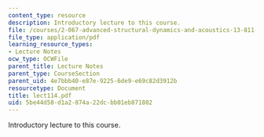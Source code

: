 ```yaml
---
content_type: resource
description: Introductory lecture to this course.
file: /courses/2-067-advanced-structural-dynamics-and-acoustics-13-811-spring-2004/5be44d58d1a2874a22dcbb01eb871802_lect114.pdf
file_type: application/pdf
learning_resource_types:
- Lecture Notes
ocw_type: OCWFile
parent_title: Lecture Notes
parent_type: CourseSection
parent_uid: 4e7bbb40-e87e-9225-6de9-e69c82d3912b
resourcetype: Document
title: lect114.pdf
uid: 5be44d58-d1a2-874a-22dc-bb01eb871802
---
```

Introductory lecture to this course.

